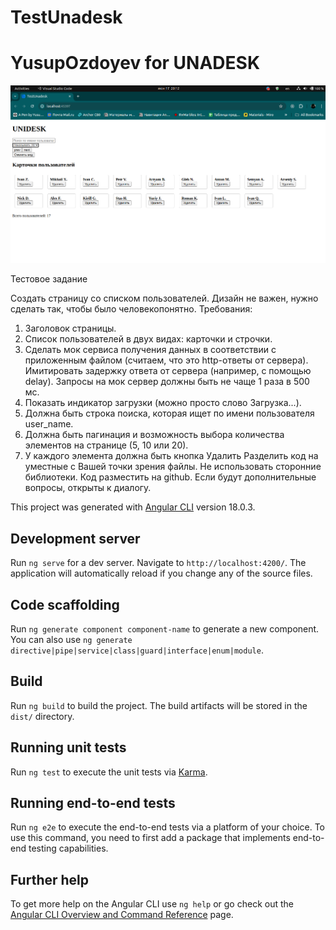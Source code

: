 # TestUnadesk
# YusupOzdoyev for UNADESK

![Screenshot](https://github.com/YusupOzdoyev/test-unadesk/blob/main/Screenshot.png)

Тестовое задание

Создать страницу со списком пользователей. Дизайн не важен, нужно сделать так, чтобы было человекопонятно.
Требования:
1. Заголовок страницы.
2. Список пользователей в двух видах: карточки и строчки.
3. Сделать мок сервиса получения данных в соответствии с приложенным файлом (считаем, что это http-ответы от сервера). Имитировать задержку ответа от сервера (например, с помощью delay). Запросы на мок сервер должны быть не чаще 1 раза в 500 мс.
4. Показать индикатор загрузки (можно просто слово Загрузка...).
5. Должна быть строка поиска, которая ищет по имени пользователя user_name.
6. Должна быть пагинация и возможность выбора количества элементов на странице (5, 10 или 20).
7. У каждого элемента должна быть кнопка Удалить
Разделить код на уместные с Вашей точки зрения файлы. Не использовать сторонние библиотеки.
Код разместить на github.
Если будут дополнительные вопросы, открыты к диалогу.

This project was generated with [Angular CLI](https://github.com/angular/angular-cli) version 18.0.3.

## Development server

Run `ng serve` for a dev server. Navigate to `http://localhost:4200/`. The application will automatically reload if you change any of the source files.

## Code scaffolding

Run `ng generate component component-name` to generate a new component. You can also use `ng generate directive|pipe|service|class|guard|interface|enum|module`.

## Build

Run `ng build` to build the project. The build artifacts will be stored in the `dist/` directory.

## Running unit tests

Run `ng test` to execute the unit tests via [Karma](https://karma-runner.github.io).

## Running end-to-end tests

Run `ng e2e` to execute the end-to-end tests via a platform of your choice. To use this command, you need to first add a package that implements end-to-end testing capabilities.

## Further help

To get more help on the Angular CLI use `ng help` or go check out the [Angular CLI Overview and Command Reference](https://angular.dev/tools/cli) page.
